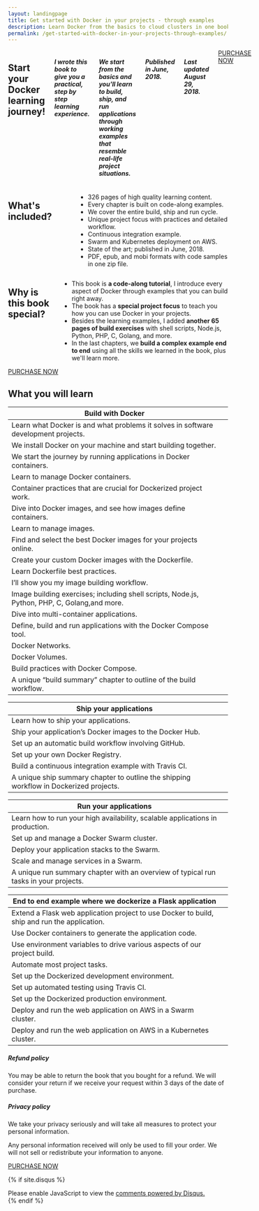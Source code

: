 ```yaml
---
layout: landingpage
title: Get started with Docker in your projects - through examples
description: Learn Docker from the basics to cloud clusters in one book. Gradual learning, special project practices focus, built on code-along examples, 360 pages.
permalink: /get-started-with-docker-in-your-projects-through-examples/
---
```


<section class="row">
    <div class="small-12 columns" id="docker-book-landing-header">
        <h1 class="post-title" itemprop="name headline">Start your Docker learning journey!</h1>
        <h5>I wrote this book to give you a practical, step by step learning experience.</h5>
        <h5>We start from the basics and you'll learn to build, ship, and run applications through working examples that resemble real-life project situations.</h5>
        <h5>Published in June, 2018.</h5>
        <h5>Last updated August 29, 2018.</h5>
        <a data-dpd-type="button" data-variant="price-right" data-text="PURCHASE NOW" data-button-size="dpd-large" data-bg-color="f22918" data-bg-color-hover="d5291b" data-text-color="ffffff" data-pr-bg-color="ffffff" data-pr-color="000000" data-lightbox="1" href="https://takacsmark-com.dpdcart.com/cart/add?product_id=167055&amp;method_id=179393">PURCHASE NOW</a><script src="https://takacsmark-com.dpdcart.com/dpd.js"></script>
        <!-- <button class="buy-btn">Buy the book for $4.99!</button> -->
    </div>
</section>

<section class="row" id="docker-book-landing-middle">
    <div class="small-12 medium-6 columns">
        <h2> What's included?</h2>
        <ul>
            <li>326 pages of high quality learning content.</li>
            <li>Every chapter is built on code-along examples.</li>
            <li>We cover the entire build, ship and run cycle.</li>
            <li>Unique project focus with practices and detailed workflow.</li>
            <li>Continuous integration example.</li>
            <li>Swarm and Kubernetes deployment on AWS.</li>
            <li>State of the art; published in June, 2018.</li>
            <li>PDF, epub, and mobi formats with code samples in one zip file. </li>
        </ul>            
    </div>
    <div class="small-12 medium-6 columns">
        <h2>Why is this book special?</h2>
        <ul class="no-bullet">
            <li>This book is <b>a code-along tutorial</b>, I introduce every aspect of Docker through examples that you can build right away.</li>
            <li>The book has a <b>special project focus</b> to teach you how you can use Docker in your projects.</li>
            <li>Besides the learning examples, I added <b>another 65 pages of build exercises</b> with shell scripts, Node.js, Python, PHP, C, Golang, and more.</li>
            <li>In the last chapters, we <b>build a complex example end to end</b> using all the skills we learned in the book, plus we'll learn more.</li>
        </ul>
    </div>
</section>

<section class="row docker-book-landing-buttonline">
    <div class="small-12 columns text-center">
        <a data-dpd-type="button" data-variant="price-right" data-text="PURCHASE NOW" data-button-size="dpd-large" data-bg-color="f22918" data-bg-color-hover="d5291b" data-text-color="ffffff" data-pr-bg-color="ffffff" data-pr-color="000000" data-lightbox="1" href="https://takacsmark-com.dpdcart.com/cart/add?product_id=167055&amp;method_id=179393">PURCHASE NOW</a><script src="https://takacsmark-com.dpdcart.com/dpd.js"></script>
        <!-- <button class="buy-btn">Buy the book for $4.99!</button> -->
    </div>
</section>

## What you will learn

| Build with Docker | |
|-------|--------|
| Learn what Docker is and what problems it solves in software development projects. | <i class="fi-check green"></i> |
| We install Docker on your machine and start building together. | <i class="fi-check green"></i> |
| We start the journey by running applications in Docker containers. | <i class="fi-check green"></i> |
| Learn to manage Docker containers. | <i class="fi-check green"></i> |
| Container practices that are crucial for Dockerized project work. | <i class="fi-check green"></i> |
| Dive into Docker images, and see how images define containers. | <i class="fi-check green"></i> |
| Learn to manage images. | <i class="fi-check  green"></i> |
| Find and select the best Docker images for your projects online. | <i class="fi-check green"></i> |
| Create your custom Docker images with the Dockerfile. | <i class="fi-check green"></i> |
| Learn Dockerfile best practices. | <i class="fi-check green"></i> |
| I’ll show you my image building workflow. | <i class="fi-check green"></i> |
| Image building exercises; including shell scripts, Node.js, Python, PHP, C, Golang,and more. | <i class="fi-check green"></i> |
| Dive into multi-container applications. | <i class="fi-check green"></i> |
| Define, build and run applications with the Docker Compose tool. | <i class="fi-check green"></i> |
| Docker Networks.   | <i class="fi-check green"></i> |
| Docker Volumes. | <i class="fi-check green"></i> |
| Build practices with Docker Compose. | <i class="fi-check green"></i> |
| A unique “build summary” chapter to outline of the build workflow. | <i class="fi-check green"></i> |


| Ship your applications | |
|-------|--------|
| Learn how to ship your applications. | <i class="fi-check green"></i> |
| Ship your application’s Docker images to the Docker Hub. | <i class="fi-check green"></i> |
| Set up an automatic build workflow involving GitHub. | <i class="fi-check green"></i> |
| Set up your own Docker Registry. | <i class="fi-check green"></i> |
| Build a continuous integration example with Travis CI. | <i class="fi-check green"></i> |
| A unique ship summary chapter to outline the shipping workflow in Dockerized projects. | <i class="fi-check green"></i> |

| Run your applications | |
|-------|--------|
| Learn how to run your high availability, scalable applications in production. | <i class="fi-check green"></i> |
| Set up and manage a Docker Swarm cluster. | <i class="fi-check green"></i> |
| Deploy your application stacks to the Swarm. | <i class="fi-check green"></i> |
| Scale and manage services in a Swarm. | <i class="fi-check green"></i> |
| A unique run summary chapter with an overview of typical run tasks in your projects. | <i class="fi-check green"></i> |



| End to end example where we dockerize a Flask application | |
|-------|--------|
| Extend a Flask web application project to use Docker to build, ship and run the application. | <i class="fi-check green"></i> |
| Use Docker containers to generate the application code. | <i class="fi-check green"></i> |
| Use environment variables to drive various aspects of our project build. | <i class="fi-check green"></i> |
| Automate most project tasks. | <i class="fi-check green"></i> |
| Set up the Dockerized development environment. | <i class="fi-check green"></i> |
| Set up automated testing using Travis CI. | <i class="fi-check green"></i> |
| Set up the Dockerized production environment. | <i class="fi-check green"></i> |
| Deploy and run the web application on AWS in a Swarm cluster. | <i class="fi-check green"></i> |
| Deploy and run the web application on AWS in a Kubernetes cluster. | <i class="fi-check green"></i> |

##### Refund policy

You may be able to return the book that you bought for a refund. We will consider your return if we receive your request within 3 days of the date of purchase.

##### Privacy policy

We take your privacy seriously and will take all measures to protect your personal information.

Any personal information received will only be used to fill your order. We will not sell or redistribute your information to anyone.

<section class="row docker-book-landing-buttonline">
    <div class="small-12 columns text-center">
        <a data-dpd-type="button" data-variant="price-right" data-text="PURCHASE NOW" data-button-size="dpd-large" data-bg-color="f22918" data-bg-color-hover="d5291b" data-text-color="ffffff" data-pr-bg-color="ffffff" data-pr-color="000000" data-lightbox="1" href="https://takacsmark-com.dpdcart.com/cart/add?product_id=167055&amp;method_id=179393">PURCHASE NOW</a><script src="https://takacsmark-com.dpdcart.com/dpd.js"></script>
        <!-- <button class="buy-btn">Buy the book for $4.99!</button> -->
    </div>
</section>

{% if site.disqus %}
<div class="comments row">
    <div id="disqus_thread" class="columns"></div>
    <script type="text/javascript">
        var disqus_shortname = '{{ site.disqus }}';
        (function() {
            var dsq = document.createElement('script'); dsq.type = 'text/javascript'; dsq.async = true;
            dsq.src = '//' + disqus_shortname + '.disqus.com/embed.js';
            (document.getElementsByTagName('head')[0] || document.getElementsByTagName('body')[0]).appendChild(dsq);
        })();
    </script>
    <noscript>Please enable JavaScript to view the <a href="https://disqus.com/?ref_noscript">comments powered by Disqus.</a></noscript>
</div>
{% endif %}